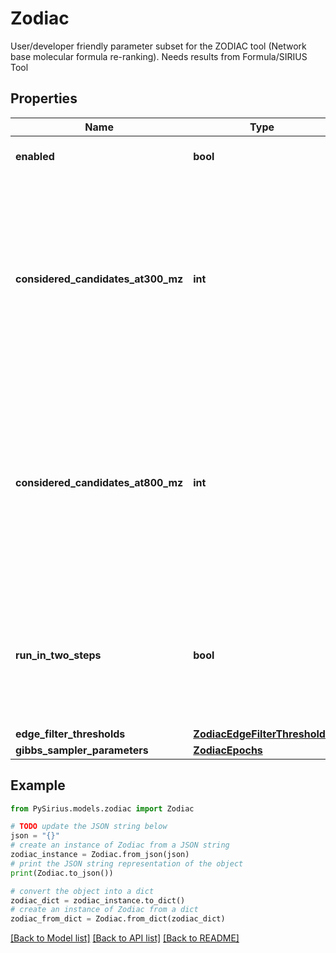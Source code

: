 # Zodiac

User/developer friendly parameter subset for the ZODIAC tool (Network base molecular formula re-ranking).  Needs results from Formula/SIRIUS Tool

## Properties

Name | Type | Description | Notes
------------ | ------------- | ------------- | -------------
**enabled** | **bool** | tags whether the tool is enabled | [optional] 
**considered_candidates_at300_mz** | **int** | Maximum number of candidate molecular formulas (fragmentation trees computed by SIRIUS) per compound which are considered by ZODIAC for compounds below 300 m/z. | [optional] 
**considered_candidates_at800_mz** | **int** | Maximum number of candidate molecular formulas (fragmentation trees computed by SIRIUS) per compound which are considered by ZODIAC for compounds above 800 m/z. | [optional] 
**run_in_two_steps** | **bool** | As default ZODIAC runs a 2-step approach. First running &#39;good quality compounds&#39; only, and afterwards including the remaining. | [optional] 
**edge_filter_thresholds** | [**ZodiacEdgeFilterThresholds**](ZodiacEdgeFilterThresholds.md) |  | [optional] 
**gibbs_sampler_parameters** | [**ZodiacEpochs**](ZodiacEpochs.md) |  | [optional] 

## Example

```python
from PySirius.models.zodiac import Zodiac

# TODO update the JSON string below
json = "{}"
# create an instance of Zodiac from a JSON string
zodiac_instance = Zodiac.from_json(json)
# print the JSON string representation of the object
print(Zodiac.to_json())

# convert the object into a dict
zodiac_dict = zodiac_instance.to_dict()
# create an instance of Zodiac from a dict
zodiac_from_dict = Zodiac.from_dict(zodiac_dict)
```
[[Back to Model list]](../README.md#documentation-for-models) [[Back to API list]](../README.md#documentation-for-api-endpoints) [[Back to README]](../README.md)


